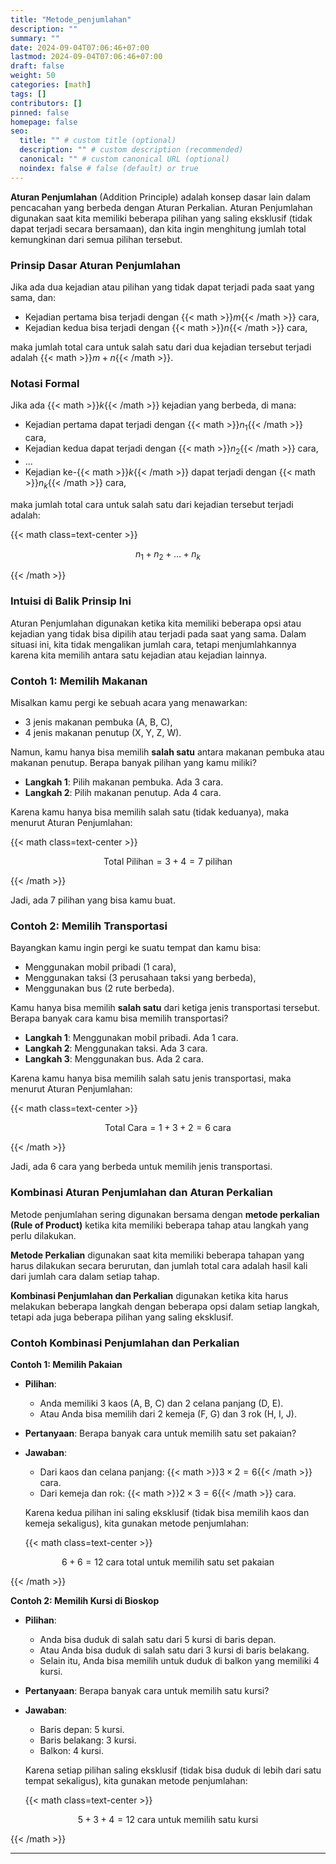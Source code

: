 ```yaml
---
title: "Metode_penjumlahan"
description: ""
summary: ""
date: 2024-09-04T07:06:46+07:00
lastmod: 2024-09-04T07:06:46+07:00
draft: false
weight: 50
categories: [math]
tags: []
contributors: []
pinned: false
homepage: false
seo:
  title: "" # custom title (optional)
  description: "" # custom description (recommended)
  canonical: "" # custom canonical URL (optional)
  noindex: false # false (default) or true
---
```


**Aturan Penjumlahan** (Addition Principle) adalah konsep dasar lain dalam pencacahan yang berbeda dengan Aturan Perkalian. Aturan Penjumlahan digunakan saat kita memiliki beberapa pilihan yang saling eksklusif (tidak dapat terjadi secara bersamaan), dan kita ingin menghitung jumlah total kemungkinan dari semua pilihan tersebut.

### Prinsip Dasar Aturan Penjumlahan
Jika ada dua kejadian atau pilihan yang tidak dapat terjadi pada saat yang sama, dan:
- Kejadian pertama bisa terjadi dengan {{< math >}}$m${{< /math >}} cara,
- Kejadian kedua bisa terjadi dengan {{< math >}}$n${{< /math >}} cara,

maka jumlah total cara untuk salah satu dari dua kejadian tersebut terjadi adalah {{< math >}}$m + n${{< /math >}}.

### Notasi Formal
Jika ada {{< math >}}$k${{< /math >}} kejadian yang berbeda, di mana:
- Kejadian pertama dapat terjadi dengan {{< math >}}$n_1${{< /math >}} cara,
- Kejadian kedua dapat terjadi dengan {{< math >}}$n_2${{< /math >}} cara,
- ...
- Kejadian ke-{{< math >}}$k${{< /math >}} dapat terjadi dengan {{< math >}}$n_k${{< /math >}} cara,

maka jumlah total cara untuk salah satu dari kejadian tersebut terjadi adalah:

{{< math class=text-center >}}

$$
n_1 + n_2 + \dots + n_k
$$

{{< /math >}}

### Intuisi di Balik Prinsip Ini
Aturan Penjumlahan digunakan ketika kita memiliki beberapa opsi atau kejadian yang tidak bisa dipilih atau terjadi pada saat yang sama. Dalam situasi ini, kita tidak mengalikan jumlah cara, tetapi menjumlahkannya karena kita memilih antara satu kejadian atau kejadian lainnya.

### Contoh 1: Memilih Makanan
Misalkan kamu pergi ke sebuah acara yang menawarkan:
- 3 jenis makanan pembuka (A, B, C),
- 4 jenis makanan penutup (X, Y, Z, W).

Namun, kamu hanya bisa memilih **salah satu** antara makanan pembuka atau makanan penutup. Berapa banyak pilihan yang kamu miliki?

- **Langkah 1**: Pilih makanan pembuka. Ada 3 cara.
- **Langkah 2**: Pilih makanan penutup. Ada 4 cara.

Karena kamu hanya bisa memilih salah satu (tidak keduanya), maka menurut Aturan Penjumlahan:

{{< math class=text-center >}}

$$
\text{Total Pilihan} = 3 + 4 = 7 \text{ pilihan}
$$

{{< /math >}}

Jadi, ada 7 pilihan yang bisa kamu buat.

### Contoh 2: Memilih Transportasi
Bayangkan kamu ingin pergi ke suatu tempat dan kamu bisa:
- Menggunakan mobil pribadi (1 cara),
- Menggunakan taksi (3 perusahaan taksi yang berbeda),
- Menggunakan bus (2 rute berbeda).

Kamu hanya bisa memilih **salah satu** dari ketiga jenis transportasi tersebut. Berapa banyak cara kamu bisa memilih transportasi?

- **Langkah 1**: Menggunakan mobil pribadi. Ada 1 cara.
- **Langkah 2**: Menggunakan taksi. Ada 3 cara.
- **Langkah 3**: Menggunakan bus. Ada 2 cara.

Karena kamu hanya bisa memilih salah satu jenis transportasi, maka menurut Aturan Penjumlahan:

{{< math class=text-center >}}

$$
\text{Total Cara} = 1 + 3 + 2 = 6 \text{ cara}
$$

{{< /math >}}

Jadi, ada 6 cara yang berbeda untuk memilih jenis transportasi.

### Kombinasi Aturan Penjumlahan dan Aturan Perkalian
Metode penjumlahan sering digunakan bersama dengan **metode perkalian (Rule of Product)** ketika kita memiliki beberapa tahap atau langkah yang perlu dilakukan.

**Metode Perkalian** digunakan saat kita memiliki beberapa tahapan yang harus dilakukan secara berurutan, dan jumlah total cara adalah hasil kali dari jumlah cara dalam setiap tahap.

**Kombinasi Penjumlahan dan Perkalian** digunakan ketika kita harus melakukan beberapa langkah dengan beberapa opsi dalam setiap langkah, tetapi ada juga beberapa pilihan yang saling eksklusif.

### Contoh Kombinasi Penjumlahan dan Perkalian

**Contoh 1: Memilih Pakaian**

- **Pilihan**:

    - Anda memiliki 3 kaos (A, B, C) dan 2 celana panjang (D, E).
    - Atau Anda bisa memilih dari 2 kemeja (F, G) dan 3 rok (H, I, J).
- **Pertanyaan**: Berapa banyak cara untuk memilih satu set pakaian?

- **Jawaban**:

    - Dari kaos dan celana panjang: {{< math >}}$3 \times 2 = 6${{< /math >}} cara.
    - Dari kemeja dan rok: {{< math >}}$2 \times 3 = 6${{< /math >}} cara.

    Karena kedua pilihan ini saling eksklusif (tidak bisa memilih kaos dan kemeja sekaligus), kita gunakan metode penjumlahan:

    {{< math class=text-center >}}

$$
6 + 6 = 12 \text{ cara total untuk memilih satu set pakaian}
$$

{{< /math >}}

**Contoh 2: Memilih Kursi di Bioskop**

- **Pilihan**:

    - Anda bisa duduk di salah satu dari 5 kursi di baris depan.
    - Atau Anda bisa duduk di salah satu dari 3 kursi di baris belakang.
    - Selain itu, Anda bisa memilih untuk duduk di balkon yang memiliki 4 kursi.
- **Pertanyaan**: Berapa banyak cara untuk memilih satu kursi?

- **Jawaban**:

    - Baris depan: 5 kursi.
    - Baris belakang: 3 kursi.
    - Balkon: 4 kursi.

    Karena setiap pilihan saling eksklusif (tidak bisa duduk di lebih dari satu tempat sekaligus), kita gunakan metode penjumlahan:

    {{< math class=text-center >}}

$$
5 + 3 + 4 = 12 \text{ cara untuk memilih satu kursi}
$$

{{< /math >}}

---

